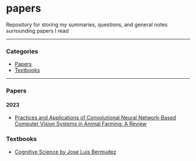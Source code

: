 # papers

Repository for storing my summaries, questions, and general notes surrounding papers I read

---

### Categories

* [Papers](#papers)
* [Textbooks](#textbooks)

---

### Papers 

#### 2023

* [Practices and Applications of Convolutional Neural Network-Based Computer Vision Systems in Animal Farming: A Review](papers/liPracticesApplicationsConvolutional2021.md)

### Textbooks

* [Cognitive Science by Jose Luis Bermudez](textbooks/cognitive-science.md)
